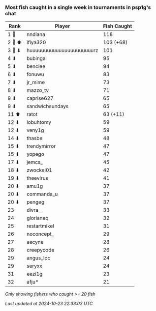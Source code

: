 ### Most fish caught in a single week in tournaments in psp1g's chat
| Rank | Player | Fish Caught |
|------|--------|-----------|
| 1 🥇  | nndiana  | 118 |
| 2 🥈 ⬆ | iflya320  | 103 (+68) |
| 3 🥉 ⬇ | huuuuuuuuuuuuuuuuuuuuuurz  | 101 |
| 4 ⬇ | bubinga  | 95 |
| 5 ⬇ | benciee  | 94 |
| 6 ⬇ | fonuwu  | 83 |
| 7 ⬇ | jr_mime  | 73 |
| 8 ⬇ | mazzo_tv  | 71 |
| 9 ⬇ | caprise627  | 65 |
| 9 ⬇ | sandwichsundays  | 65 |
| 11 ⬆ | ratot  | 63 (+11) |
| 12 ⬇ | lobuhtomy  | 59 |
| 12 ⬇ | veny1g  | 59 |
| 14 ⬇ | thasbe  | 48 |
| 15 ⬇ | trendymirror  | 47 |
| 15 ⬇ | yopego  | 47 |
| 17 ⬇ | jemcs_  | 45 |
| 18 ⬇ | zwockel01  | 42 |
| 19 ⬇ | theevirus  | 41 |
| 20 ⬇ | amu1g  | 37 |
| 20 ⬇ | commanda_u  | 37 |
| 20 ⬇ | pengeg  | 37 |
| 23  | divra__  | 33 |
| 24  | glorianeq  | 32 |
| 25  | restartmikel  | 31 |
| 26  | noconcept_  | 29 |
| 27  | aecyne  | 28 |
| 28  | creepycode  | 26 |
| 29  | angus_lpc  | 24 |
| 29  | seryxx  | 24 |
| 31  | eezi1g  | 23 |
| 32  | afju*  | 21 |

_Only showing fishers who caught >= 20 fish_

_Last updated at 2024-10-23 22:33:03 UTC_